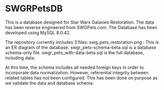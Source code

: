 # SWGRPetsDB
This is a database designed for Star Wars Galaxies Restoration.  The data has been reverse engineered from SWGPets.com.  The Database has been developed using MySQL 8.0.42.

The repository currently includes 3 files:
swg_pets_restoration.png :  This is an ER diagram of the database.
swgr_pets-schema-beta.sql is a database schema-only file.
swgr_pets_with-data-beta.sql is the full database, including data.

At this time, the schema includes all needed foreign keys in order to incorporate data normalization.  However, referential integrity between related tables has not been configured.  This has been done on purpose as we validate the data and database schema.
